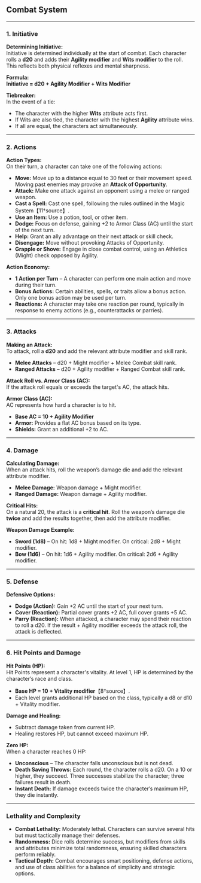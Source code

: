 ## Combat System

---

### 1. Initiative

**Determining Initiative:**\
Initiative is determined individually at the start of combat. Each character rolls a **d20** and adds their **Agility modifier** and **Wits modifier** to the roll. This reflects both physical reflexes and mental sharpness.

**Formula:**\
**Initiative = d20 + Agility Modifier + Wits Modifier**

**Tiebreaker:**\
In the event of a tie:

- The character with the higher **Wits** attribute acts first.
- If Wits are also tied, the character with the highest **Agility** attribute wins.
- If all are equal, the characters act simultaneously.

---

### 2. Actions

**Action Types:**\
On their turn, a character can take one of the following actions:

- **Move:** Move up to a distance equal to 30 feet or their movement speed. Moving past enemies may provoke an **Attack of Opportunity**.
- **Attack:** Make one attack against an opponent using a melee or ranged weapon.
- **Cast a Spell:** Cast one spell, following the rules outlined in the Magic System【11†source】.
- **Use an Item:** Use a potion, tool, or other item.
- **Dodge:** Focus on defense, gaining +2 to Armor Class (AC) until the start of the next turn.
- **Help:** Grant an ally advantage on their next attack or skill check.
- **Disengage:** Move without provoking Attacks of Opportunity.
- **Grapple or Shove:** Engage in close combat control, using an Athletics (Might) check opposed by Agility.

**Action Economy:**

- **1 Action per Turn** – A character can perform one main action and move during their turn.
- **Bonus Actions:** Certain abilities, spells, or traits allow a bonus action. Only one bonus action may be used per turn.
- **Reactions:** A character may take one reaction per round, typically in response to enemy actions (e.g., counterattacks or parries).

---

### 3. Attacks

**Making an Attack:**\
To attack, roll a **d20** and add the relevant attribute modifier and skill rank.

- **Melee Attacks** – d20 + Might modifier + Melee Combat skill rank.
- **Ranged Attacks** – d20 + Agility modifier + Ranged Combat skill rank.

**Attack Roll vs. Armor Class (AC):**\
If the attack roll equals or exceeds the target's AC, the attack hits.

**Armor Class (AC):**\
AC represents how hard a character is to hit.

- **Base AC = 10 + Agility Modifier**
- **Armor:** Provides a flat AC bonus based on its type.
- **Shields:** Grant an additional +2 to AC.

---

### 4. Damage

**Calculating Damage:**\
When an attack hits, roll the weapon’s damage die and add the relevant attribute modifier.

- **Melee Damage:** Weapon damage + Might modifier.
- **Ranged Damage:** Weapon damage + Agility modifier.

**Critical Hits:**\
On a natural 20, the attack is a **critical hit**. Roll the weapon’s damage die **twice** and add the results together, then add the attribute modifier.

**Weapon Damage Example:**

- **Sword (1d8)** – On hit: 1d8 + Might modifier. On critical: 2d8 + Might modifier.
- **Bow (1d6)** – On hit: 1d6 + Agility modifier. On critical: 2d6 + Agility modifier.

---

### 5. Defense

**Defensive Options:**

- **Dodge (Action):** Gain +2 AC until the start of your next turn.
- **Cover (Reaction):** Partial cover grants +2 AC, full cover grants +5 AC.
- **Parry (Reaction):** When attacked, a character may spend their reaction to roll a d20. If the result + Agility modifier exceeds the attack roll, the attack is deflected.

---

### 6. Hit Points and Damage

**Hit Points (HP):**\
Hit Points represent a character's vitality. At level 1, HP is determined by the character’s race and class.

- **Base HP = 10 + Vitality modifier**【8†source】.
- Each level grants additional HP based on the class, typically a d8 or d10 + Vitality modifier.

**Damage and Healing:**

- Subtract damage taken from current HP.
- Healing restores HP, but cannot exceed maximum HP.

**Zero HP:**\
When a character reaches 0 HP:

- **Unconscious** – The character falls unconscious but is not dead.
- **Death Saving Throws:** Each round, the character rolls a d20. On a 10 or higher, they succeed. Three successes stabilize the character; three failures result in death.
- **Instant Death:** If damage exceeds twice the character’s maximum HP, they die instantly.

---

### Lethality and Complexity

- **Combat Lethality:** Moderately lethal. Characters can survive several hits but must tactically manage their defenses.
- **Randomness:** Dice rolls determine success, but modifiers from skills and attributes minimize total randomness, ensuring skilled characters perform reliably.
- **Tactical Depth:** Combat encourages smart positioning, defense actions, and use of class abilities for a balance of simplicity and strategic options.

